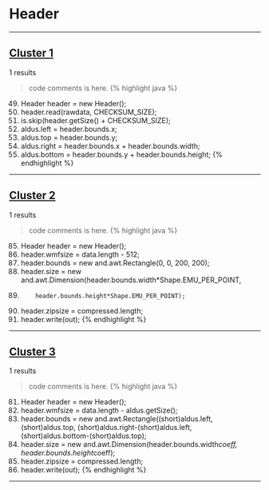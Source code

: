 # Header

***

## [Cluster 1](./1)
1 results
> code comments is here.
{% highlight java %}
49. Header header = new Header();
50. header.read(rawdata, CHECKSUM_SIZE);
51. is.skip(header.getSize() + CHECKSUM_SIZE);
54. aldus.left = header.bounds.x;
55. aldus.top = header.bounds.y;
56. aldus.right = header.bounds.x + header.bounds.width;
57. aldus.bottom = header.bounds.y + header.bounds.height;
{% endhighlight %}

***

## [Cluster 2](./2)
1 results
> code comments is here.
{% highlight java %}
85. Header header = new Header();
86. header.wmfsize = data.length - 512;
88. header.bounds = new and.awt.Rectangle(0, 0, 200, 200);
89. header.size = new and.awt.Dimension(header.bounds.width*Shape.EMU_PER_POINT,
90.         header.bounds.height*Shape.EMU_PER_POINT);
91. header.zipsize = compressed.length;
98. header.write(out);
{% endhighlight %}

***

## [Cluster 3](./3)
1 results
> code comments is here.
{% highlight java %}
81. Header header = new Header();
82. header.wmfsize = data.length - aldus.getSize();
83. header.bounds = new and.awt.Rectangle((short)aldus.left, (short)aldus.top, (short)aldus.right-(short)aldus.left, (short)aldus.bottom-(short)aldus.top);
86. header.size = new and.awt.Dimension(header.bounds.width*coeff, header.bounds.height*coeff);
87. header.zipsize = compressed.length;
92. header.write(out);
{% endhighlight %}

***

